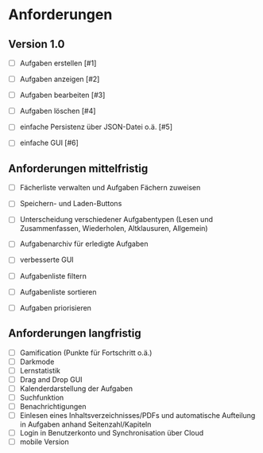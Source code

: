 # Anforderungen

## Version 1.0
- [ ] Aufgaben erstellen [#1]
- [ ] Aufgaben anzeigen [#2]
- [ ] Aufgaben bearbeiten [#3]
- [ ] Aufgaben löschen [#4]
- [ ] einfache Persistenz über JSON-Datei o.ä. [#5]
- [ ] einfache GUI [#6]


## Anforderungen mittelfristig
- [ ] Fächerliste verwalten und Aufgaben Fächern zuweisen
- [ ] Speichern- und Laden-Buttons
- [ ] Unterscheidung verschiedener Aufgabentypen (Lesen und Zusammenfassen, Wiederholen, Altklausuren, Allgemein)
- [ ] Aufgabenarchiv für erledigte Aufgaben 
- [ ] verbesserte GUI
- [ ] Aufgabenliste filtern
- [ ] Aufgabenliste sortieren
- [ ] Aufgaben priorisieren




## Anforderungen langfristig
- [ ] Gamification (Punkte für Fortschritt o.ä.)
- [ ] Darkmode
- [ ] Lernstatistik
- [ ] Drag and Drop GUI
- [ ] Kalenderdarstellung der Aufgaben
- [ ] Suchfunktion
- [ ] Benachrichtigungen
- [ ] Einlesen eines Inhaltsverzeichnisses/PDFs und automatische Aufteilung in Aufgaben anhand Seitenzahl/Kapiteln
- [ ] Login in Benutzerkonto und Synchronisation über Cloud
- [ ] mobile Version
